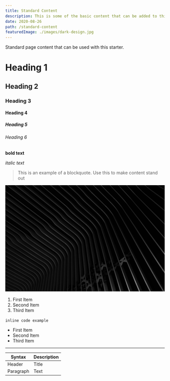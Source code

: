 ```yaml
---
title: Standard Content
description: This is some of the basic content that can be added to this theme
date: 2020-08-26
path: /standard-content
featuredImage: ./images/dark-design.jpg
---
```


Standard page content that can be used with this starter.

# Heading 1

## Heading 2

### Heading 3

#### Heading 4

##### Heading 5

###### Heading 6

**bold text**

_italic text_

> This is an example of a blockquote. Use this to make content stand out

![This is the alt text for this image](./images/dark-design.jpg)

1. First Item
2. Second Item
3. Third Item

`inline code example`

- First Item
- Second Item
- Third Item

---

| Syntax    | Description |
| --------- | ----------- |
| Header    | Title       |
| Paragraph | Text        |
